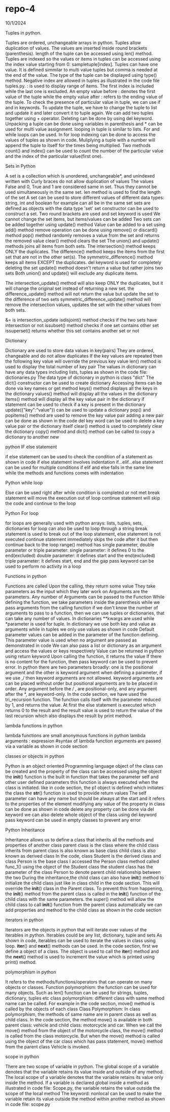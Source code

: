 # repo-4

10/1/2024

Tuples in python. 

Tuples are ordered, unchangeable arrays in python. Tuples allow duplication of values. The values are inserted inside round brackets (parenthesis). length of the tuple can be accessed using len() method. Tuples are indexed so the values or items in tuples can be accessed using the index value starting from 0: sampletuple[index]. Tuples can have one value. It is defined simmilar to multi value tuples but comma is needed at the end of the value. The type of the tuple can be displayed using type() method. Negative index are allowed in tuples as illustrated in the code file tuples.py. : is used to display range of items. The first index is included while the last one is excluded. An empty value before : denotes the first value of the tuple while the empty value after : refers to the ending value of the tuple. To check the presence of particular value in tuple, we can use if and in keywords. To update the tuple, we have to change the tuple to list and update it and later convert it to tuple again. We can add two tuples together using + operator. Deleting can be done by using del keyword. Unpacking a tuple can be done using variables in parenthesis and * can be used for multi value assignment. looping in tuple is similar to lists. For and while loops can be used. In for loop indexing can be done to access the values of tuples as shown in code. Muliplying a tuple with a number will append the tuple to itself for the times being multiplied. Two methods count() and index() can be used to count the number of the particular value and the index of the particular value(first one). 

Sets in Python

A set is a collection which is unordered, unchangeable*, and unindexed
written with Curly braces
do not allow duplication of values
The values False and 0, True and 1 are considered same in set. Thus they cannot be used simultaneously in the same set.
len method is used to find the length of the set
A set can be used to store different values of different data types: string, int and boolean for example can all be in the same set
sets are defined as objects with the data type 'set'
set constructor can be used to construct a set. Two round brackets are used and set keyword is used
We cannot change the set items, but items/values can be added
Two sets can be added together using update() method
Value can be added to a set using add() method
remove operation can be done using remove() or discard() method
pop() method randomly removes a value from the set and returns the removed value
clear() method clears the set
The union() and update() methods joins all items from both sets.
The intersection() method keeps ONLY the duplicates.
The difference() method keeps the items from the first set that are not in the other set(s).
The symmetric_difference() method keeps all items EXCEPT the duplicates.
del keyword is used for completely deleting the set
update() method doesn't return a value but rather joins two sets
Both union() and update() will exclude any duplicate items.

The intersection_update() method will also keep ONLY the duplicates, but it will change the original set instead of returning a new set.
the difference_update() method will not return the value but update the set to the difference of two sets
symmetric_difference_update() method will remove the intersection values, updates the set with the other values from both sets.

&= is intersection_update
isdisjoint() method checks if the two sets have intersection or not
issubset() method checks if one set contains other set
issuperset() returns whether this set contains another set or not

Dictionary

Dictionary are used to store data values in key(pairs)
They are ordered, changeable and do not allow duplicates
If the key values are repeated then the following key value will override the previous key value
len() method is used to display the total number of key pair
The values in dictionary can have any data types including lists, tuples as shown in the code file: dictionaries.py
The data type of dictionary in python is class "dict"
The dict() constructor can be used to create dictionary
Accessing items can be done via key names or get method
keys() method displays all the keys in the dictionary
values() method will display all the values in the dictionary
items() method will display all the key value pair in the dictionary
if statement can be used to check if a key is present in the dictionary
update({"key":"value"}) can be used to update a dictionary
pop() and popitems() method are used to remove the key value pair
adding a new pair can be done as shown in the code
del key word can be used to delete a key value pair or the dictionary itself
clear() method is used to completely clear the dictionary
copy() method and dict() method can be called to copy a dictionary to another new

python IF else statement

if else statement can be used to check the condition of a statement as shown in code
if else statement involves indentation
if...elif...else statement can be used for multiple conditions
if elif and else falls in the same line while the methods and functions comes with indentation


Python while loop

Else can be used right after while condition is completed or not met
break statement will move the execution out of loop
continue statement will skip the code and continue to the loop

Python For loop

for loops are generally used with python arrays: lists, tuples, sets, dictionaries
for loop can also be used to loop through a string
break statement is used to break out of the loop statement, else statement is not executed
continue statement immediately skips the code after it but then continue back to the loop
range() method has single parameter, double parameter or triple parameter:
        single parameter: it defines 0 to the end(excluded)
        double parameter: it defines start and the end(excluded)
        triple parameter: it defines start, end and the gap
pass keyword can be used to perform no activity in a loop


Functions in python

Functions are called
Upon the calling, they return some value
They take parameters as the input which they later work on
Arguments are the parameters. Any number of Arguments can be passed to the Function
While defining the function, we take parameters inside the parenthesis while we pass arguments from the calling function
if we don't know the number of arguments to pass to a function, then we can use tuples or dictionaries, that can take any number of values. In dictionaries **kwargs are used while *parameter is used for tuple.
In dictionary we use both key and value as arguments while in tuples we only use values as shown in code
Default parameter values can be added in the parameter of the function defining. This parameter value is used when no argument are passed as demonstrated in code
We can also pass a list or dictionary as an argument and access the values or keys respectively
Value can be returned in python using return keyword
Upon calling the function, it returns the value
If there is no content for the function, then pass keyword can be used to prevent error.
In python there are two parameters broadly: one is the positional argument and the other is keyword argument
when defining a parameter, if we use ,/ then keyword arguments are not allowed. keyword arguments are can be placed without order but positional arguments are to be placed in order.
Any argument before the / , are positional-only, and any argument after the *, are keyword-only.
In the code section, we have used the tri_recursion function. The function calls itself with the parameter reduced by 1, and returns the value. At first the else statement is executed which returns 0 to the result and the result value is used to return the value of the last recursion which also displays the result by print method.



lambda functions in python

lambda functions are small anonymous functions in python
lambda arguments : expression #syntax of lambda function
arguments are passed via a variable as shown in code section

classes or objects in python

Python is an object oriented Programming language
object of the class can be created and the property of the class can be accessed using the object
the __init__() function is the built in function that takes the parameter self and other user defined parameters
this function is always executed when the class is initiated. like in code section, the p1 object is defined which initiates the class 
the __str__() function is used to provide return values
The self parameter can have any name but should be always at the start and it refers to the properties of the element
modifying any value of the property in class can be done as shown in code
delete any property can be done via del keyword
we can also delete whole object of the class using del keyword
pass keyword can be used in empty classes to prevent any error

Python Inheritance

Inheritance allows us to define a class that inherits all the methods and properties of another class
parent class is the class where the child class inherits from
parent class is also known as base class
child class is also known as derived class
In the code, class Student is the derived class and class Person is the base class
I accessed the Person class method called func_1() using the object of the Student class
the student class has the parameter of the class Person to denote parent child relationship between the two
During the inheritance,the child class can also have __init__() method to initialize the child class just like in class child in the code section. This will override the __init__() class in the Parent class. To prevent this from happening, the __init__() method from the parent class is called in the __init__() function of the child class with the same parameters.
the super() method will allow the child class to call __init__() function from the parent class automatically
we can add properties and method to the child class as shown in the code section

iterators in python

Iterators are the objects in python that will iterate over values of the iterables in python. Iterables could be any list, dictionary, tuple and sets
As shown in code, iterables can be used to iterate the values in class using loop. __iter__() and __next__() methods can be used. In the code section, first we define a object of a class. The object is used to call the __iter__() method and the __next__() method is used to increment the value which is printed using print() method.

polymorphism in python

It refers to the methods/functions/operators that can operate on many objects or classes.
Function polymorphism: the function can be used for many objects. Such as len() function can be used for strings, tuples, dictionary, tuples etc
class polymorphism: different class with same method name can be called. For example in the code section, move() method is called by the objects of each class
Class Polymorphism: In class polymorphism, the methods of same name are in parent class as well as child class. In the code section, the method move() is available in both parent class: vehicle and child class: motorcycle and car. When we call the move() method from the object of the motorcycle class, the move() method is called from the class motorcycle. But when the move() method is called using the object of the car class which has pass statement, move() method from the parent class Vehicle is invoked.

scope in python

There are two scope of variable in python. The global scope of a variable denotes that the variable retains its value inside and outside of any method. The local scope of a variable denotes that the variable retains its value only inside the method. If a variable is declared global inside a method as illustrated in code file: Scope.py, the variable retains the value outside the scope of the local method
The keyword: nonlocal can be used to make the variable retain its value outside the method within another method as shown in code file: scope.py



